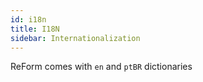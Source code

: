 ```yaml
---
id: i18n
title: I18N
sidebar: Internationalization
---
```


ReForm comes with `en` and `ptBR` dictionaries
